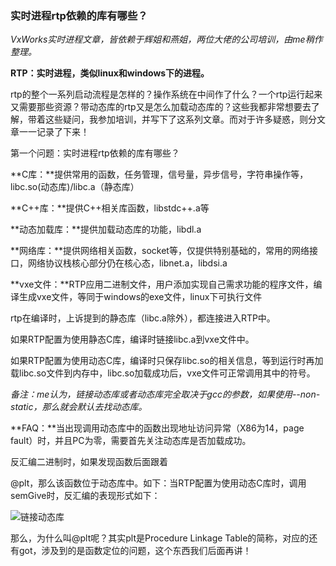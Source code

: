 ### 实时进程rtp依赖的库有哪些？

*VxWorks实时进程文章，皆依赖于辉姐和燕姐，两位大佬的公司培训，由me稍作整理。*

**RTP：实时进程，类似linux和windows下的进程。**

rtp的整个一系列启动流程是怎样的？操作系统在中间作了什么？一个rtp运行起来又需要那些资源？带动态库的rtp又是怎么加载动态库的？这些我都非常想要去了解，带着这些疑问，我参加培训，并写下了这系列文章。而对于许多疑惑，则分文章一一记录了下来！

第一个问题：实时进程rtp依赖的库有哪些？

**C库：**提供常用的函数，任务管理，信号量，异步信号，字符串操作等，libc.so(动态库)/libc.a（静态库）

**C++库：**提供C++相关库函数，libstdc++.a等

**动态加载库：**提供加载动态库的功能，libdl.a

**网络库：**提供网络相关函数，socket等，仅提供特别基础的，常用的网络接口，网络协议栈核心部分仍在核心态，libnet.a，libdsi.a

**vxe文件：**RTP应用二进制文件，用户添加实现自己需求功能的程序文件，编译生成vxe文件，等同于windows的exe文件，linux下可执行文件

rtp在编译时，上诉提到的静态库（libc.a除外），都连接进入RTP中。

如果RTP配置为使用静态C库，编译时链接libc.a到vxe文件中。

如果RTP配置为使用动态C库，编译时只保存libc.so的相关信息，等到运行时再加载libc.so文件到内存中，libc.so加载成功后，vxe文件可正常调用其中的符号。

*备注：me认为，链接动态库或者动态库完全取决于gcc的参数，如果使用--non-static，那么就会默认去找动态库。*

**FAQ：**当出现调用动态库中的函数出现地址访问异常（X86为14，page fault）时，并且PC为零，需要首先关注动态库是否加载成功。

反汇编二进制时，如果发现函数后面跟着

@plt，那么该函数位于动态库中。如下：当RTP配置为使用动态C库时，调用semGive时，反汇编的表现形式如下：

![链接动态库](F:\gitHub\zaji\vxwork实时进程\pic\链接动态库.png)

那么，为什么叫@plt呢？其实plt是Procedure Linkage Table的简称，对应的还有got，涉及到的是函数定位的问题，这个东西我们后面再讲！